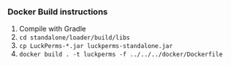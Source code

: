 ### Docker Build instructions

1. Compile with Gradle
2. `cd standalone/loader/build/libs`
3. `cp LuckPerms-*.jar luckperms-standalone.jar`
4. `docker build . -t luckperms -f ../../../docker/Dockerfile`
